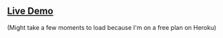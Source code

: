## [Live Demo](https://dt-face-detection.herokuapp.com/)
(Might take a few moments to load because I'm on a free plan on Heroku)
